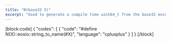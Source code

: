 ```yaml
---
title: "N(base32 X)"
excerpt: "Used to generate a compile time uint64_t from the base32 encoded string interpretation of X."
---
```

[block:code]
{
  "codes": [
    {
      "code": "#define N(X)::eosio::string_to_name(#X)",
      "language": "cplusplus"
    }
  ]
}
[/block]
